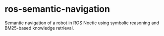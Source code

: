 # ros-semantic-navigation
Semantic navigation of a robot in ROS Noetic using symbolic reasoning and BM25-based knowledge retrieval.

